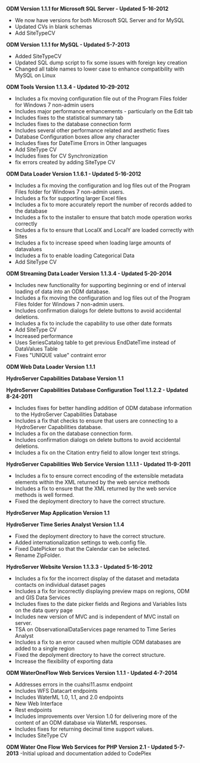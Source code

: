 **ODM Version 1.1.1 for Microsoft SQL Server - Updated 5-16-2012**
- We now have versions for both Microsoft SQL Server and for MySQL
- Updated CVs in blank schemas
- Add SiteTypeCV

**ODM Version 1.1.1 for MySQL - Updated 5-7-2013**
- Added SiteTypeCV
- Updated SQL dump script to fix some issues with foreign key creation
- Changed all table names to lower case to enhance compatibility with MySQL on Linux

**ODM Tools Version 1.1.3.4 - Updated 10-29-2012**
- Includes a fix moving configuration file out of the Program Files folder for Windows 7 non-admin users
- Includes major performance enhancements - particularly on the Edit tab
- Includes fixes to the statistical summary tab
- Includes fixes to the database connection form
- Includes several other performance related and aesthetic fixes
- Database Configuration boxes allow any character
- Includes fixes for DateTime Errors in Other languages
- Add SiteType CV
- Includes fixes for CV Synchronization
- fix errors created by adding SiteType CV 

**ODM Data Loader Version 1.1.6.1 - Updated 5-16-2012**
- Includes a fix moving the configuration and log files out of the Program Files folder for Windows 7 non-admin users.
- Includes a fix for supporting larger Excel files
- Includes a fix to more accurately report the number of records added to the database
- Includes a fix to the installer to ensure that batch mode operation works correctly
- Includes a fix to ensure that LocalX and LocalY are loaded correctly with Sites
- Includes a fix to increase speed when loading large amounts of datavalues
- Includes a fix to enable loading Categorical Data
- Add SiteType CV

**ODM Streaming Data Loader Version 1.1.3.4 - Updated 5-20-2014**
- Includes new functionality for supporting beginning or end of interval loading of data into an ODM database.
- Includes a fix moving the configuration and log files out of the Program Files folder for Windows 7 non-admin users.
- Includes confirmation dialogs for delete buttons to avoid accidental deletions.
- Includes  a fix to include the capability to use other date formats
- Add SiteType CV
- Increased performance
- Uses SeriesCatalog table to get previous EndDateTime instead of DataValues Table
- Fixes "UNIQUE value" contraint error

**ODM Web Data Loader Version 1.1.1**

**HydroServer Capabilities Database Version 1.1**

**HydroServer Capabilities Database Configuration Tool 1.1.2.2 - Updated 8-24-2011**
- Includes fixes for better handling addition of ODM database information to the HydroServer Capabilities Database
- Includes a fix that checks to ensure that users are connecting to a HydroServer Capabilities database.
- Includes a fix on the database connection form.
- Includes confirmation dialogs on delete buttons to avoid accidental deletions.
- Includes a fix on the Citation entry field to allow longer text strings.

**HydroServer Capabilities Web Service Version 1.1.1.1 - Updated 11-9-2011**
- Includes a fix to ensure correct encoding of the extensible metadata elements within the XML returned by the web service methods
- Includes a fix to ensure that the XML returned by the web service methods is well formed.
- Fixed the deployment directory to have the correct structure.

**HydroServer Map Application Version 1.1**

**HydroServer Time Series Analyst Version 1.1.4**
- Fixed the deployment directory to have the correct structure.
- Added internationalization settings to web.config file.
- Fixed DatePicker so that the Calendar can be selected.
- Rename ZipFolder.

**HydroServer Website Version 1.1.3.3 - Updated 5-16-2012**
- Includes a fix for the incorrect display of the dataset and metadata contacts on individual dataset pages
- Includes a fix for incorrectly displaying preview maps on regions, ODM and GIS Data Services
- Includes fixes to the date picker fields and Regions and Variables lists on the data query page
- Includes new version of MVC and is independent of MVC install on server.
- TSA on ObservationalDataServices page renamed to Time Series Analyst
- Includes a fix to an error caused when multiple ODM databases are added to a single region
- Fixed the depolyment directory to have the correct structure.
- Increase the flexibility of exporting data 

**ODM WaterOneFlow Web Services Version 1.1.1 - Updated 4-7-2014**
- Addresses errors in the cuahsi11.asmx endpoint
- Includes WFS Datacart endpoints
- Includes WaterML 1.0, 1.1, and 2.0 endpoints
- New Web Interface
- Rest endpoints
- Includes improvements over Version 1.0 for delivering more of the content of an ODM database via WaterML responses.
- Includes fixes for returning decimal time support values.
- Includes SiteType CV

**ODM Water One Flow Web Services for PHP Version 2.1 - Updated 5-7-2013**
-Initial upload and documentation added to CodePlex


